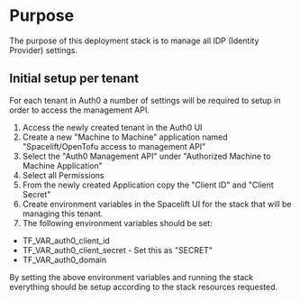 # Purpose
The purpose of this deployment stack is to manage all IDP (Identity Provider) settings.

## Initial setup per tenant
For each tenant in Auth0 a number of settings will be required to setup in order to
access the management API.

1. Access the newly created tenant in the Auth0 UI
2. Create a new "Machine to Machine" application named "Spacelift/OpenTofu access to management API"
3. Select the "Auth0 Management API" under "Authorized Machine to Machine Application"
4. Select all Permissions
5. From the newly created Application copy the "Client ID" and "Client Secret"
6. Create environment variables in the Spacelift UI for the stack that will be managing this tenant.
7. The following environment variables should be set:

* TF_VAR_auth0_client_id
* TF_VAR_auth0_client_secret - Set this as "SECRET"
* TF_VAR_auth0_domain

By setting the above environment variables and running the stack everything should be
setup according to the stack resources requested.
